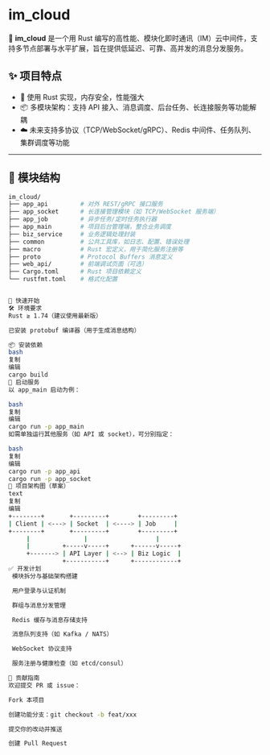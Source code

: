 # im_cloud

🚀 **im_cloud** 是一个用 Rust 编写的高性能、模块化即时通讯（IM）云中间件，支持多节点部署与水平扩展，旨在提供低延迟、可靠、高并发的消息分发服务。

## ✨ 项目特点

- 🦀 使用 Rust 实现，内存安全，性能强大
- 📦 多模块架构：支持 API 接入、消息调度、后台任务、长连接服务等功能解耦
- ☁️ 未来支持多协议（TCP/WebSocket/gRPC）、Redis 中间件、任务队列、集群调度等功能

---

## 📁 模块结构

```bash
im_cloud/
├── app_api         # 对外 REST/gRPC 接口服务
├── app_socket      # 长连接管理模块（如 TCP/WebSocket 服务端）
├── app_job         # 异步任务/定时任务执行器
├── app_main        # 项目后台管理端，整合业务调度
├── biz_service     # 业务逻辑处理封装
├── common          # 公共工具库，如日志、配置、错误处理
├── macro           # Rust 宏定义，用于简化服务注册等
├── proto           # Protocol Buffers 消息定义
├── web_api/        # 前端调试页面（可选）
├── Cargo.toml      # Rust 项目依赖定义
└── rustfmt.toml    # 格式化配置


🚀 快速开始
🛠 环境要求
Rust ≥ 1.74（建议使用最新版）

已安装 protobuf 编译器（用于生成消息结构）

📦 安装依赖
bash
复制
编辑
cargo build
🧪 启动服务
以 app_main 启动为例：

bash
复制
编辑
cargo run -p app_main
如需单独运行其他服务（如 API 或 socket），可分别指定：

bash
复制
编辑
cargo run -p app_api
cargo run -p app_socket
📡 项目架构图（草案）
text
复制
编辑
+--------+       +---------+        +---------+
| Client | <---> | Socket  | <----> | Job     |
+--------+       +---------+        +---------+
     |               |                   |
     |         +-----v-----+      +------v-----+
     +-------> | API Layer | <--> | Biz Logic  |
               +-----------+      +------------+
✅ 开发计划
 模块拆分与基础架构搭建

 用户登录与认证机制

 群组与消息分发管理

 Redis 缓存与消息存储支持

 消息队列支持（如 Kafka / NATS）

 WebSocket 协议支持

 服务注册与健康检查（如 etcd/consul）

🤝 贡献指南
欢迎提交 PR 或 issue：

Fork 本项目

创建功能分支：git checkout -b feat/xxx

提交你的改动并推送

创建 Pull Request

